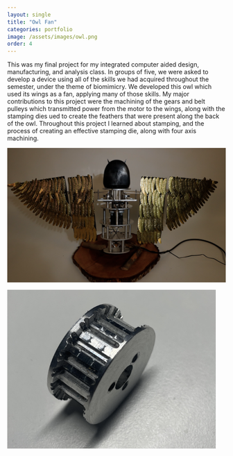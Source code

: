 ```yaml
---
layout: single
title: "Owl Fan"
categories: portfolio
image: /assets/images/owl.png
order: 4
---
```


This was my final project for my integrated computer aided design, manufacturing, and analysis class. In groups of five, we were asked to develop a device using all of the skills we had acquired throughout the semester, under the theme of biomimicry. We developed this owl which used its wings as a fan, applying many of those skills. My major contributions to this project were the machining of the gears and belt pulleys which transmitted power from the motor to the wings, along with the stamping dies ued to create the feathers that were present along the back of the owl. Throughout this project I learned about stamping, and the process of creating an effective stamping die, along with four axis machining.

![The back of the owl, with its many stamped feathers](/assets/images/owlBack.png)

![One of the belt pulleys requiring 4 axis machining techniques](/assets/images/beltPulley.png)